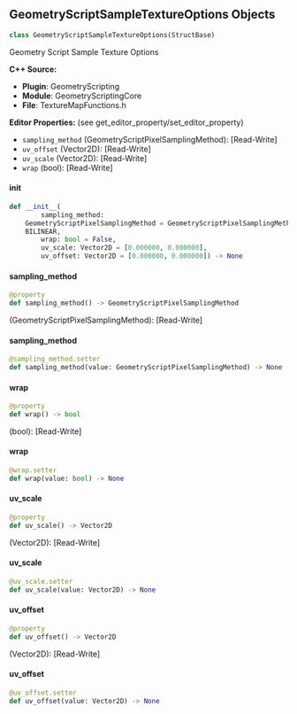 ## GeometryScriptSampleTextureOptions Objects

```python
class GeometryScriptSampleTextureOptions(StructBase)
```

Geometry Script Sample Texture Options

**C++ Source:**

- **Plugin**: GeometryScripting
- **Module**: GeometryScriptingCore
- **File**: TextureMapFunctions.h

**Editor Properties:** (see get_editor_property/set_editor_property)

- ``sampling_method`` (GeometryScriptPixelSamplingMethod):  [Read-Write]
- ``uv_offset`` (Vector2D):  [Read-Write]
- ``uv_scale`` (Vector2D):  [Read-Write]
- ``wrap`` (bool):  [Read-Write]

<a id="unreal.GeometryScriptSampleTextureOptions.__init__"></a>

#### __init__

```python
def __init__(
        sampling_method:
    GeometryScriptPixelSamplingMethod = GeometryScriptPixelSamplingMethod.
    BILINEAR,
        wrap: bool = False,
        uv_scale: Vector2D = [0.000000, 0.000000],
        uv_offset: Vector2D = [0.000000, 0.000000]) -> None
```

<a id="unreal.GeometryScriptSampleTextureOptions.sampling_method"></a>

#### sampling_method

```python
@property
def sampling_method() -> GeometryScriptPixelSamplingMethod
```

(GeometryScriptPixelSamplingMethod):  [Read-Write]

<a id="unreal.GeometryScriptSampleTextureOptions.sampling_method"></a>

#### sampling_method

```python
@sampling_method.setter
def sampling_method(value: GeometryScriptPixelSamplingMethod) -> None
```

<a id="unreal.GeometryScriptSampleTextureOptions.wrap"></a>

#### wrap

```python
@property
def wrap() -> bool
```

(bool):  [Read-Write]

<a id="unreal.GeometryScriptSampleTextureOptions.wrap"></a>

#### wrap

```python
@wrap.setter
def wrap(value: bool) -> None
```

<a id="unreal.GeometryScriptSampleTextureOptions.uv_scale"></a>

#### uv_scale

```python
@property
def uv_scale() -> Vector2D
```

(Vector2D):  [Read-Write]

<a id="unreal.GeometryScriptSampleTextureOptions.uv_scale"></a>

#### uv_scale

```python
@uv_scale.setter
def uv_scale(value: Vector2D) -> None
```

<a id="unreal.GeometryScriptSampleTextureOptions.uv_offset"></a>

#### uv_offset

```python
@property
def uv_offset() -> Vector2D
```

(Vector2D):  [Read-Write]

<a id="unreal.GeometryScriptSampleTextureOptions.uv_offset"></a>

#### uv_offset

```python
@uv_offset.setter
def uv_offset(value: Vector2D) -> None
```

<a id="unreal.ComputeDistanceFieldSettings"></a>